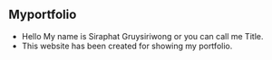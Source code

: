 ## Myportfolio
- Hello My name is Siraphat Gruysiriwong or you can call me Title.
- This website has been created for showing my portfolio.
